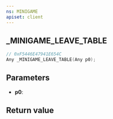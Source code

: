 ```yaml
---
ns: MINIGAME
apiset: client
---
```

## _MINIGAME_LEAVE_TABLE

```c
// 0xF5446E47941E654C
Any _MINIGAME_LEAVE_TABLE(Any p0);
```


## Parameters
* **p0**:

## Return value